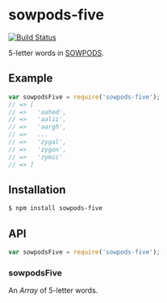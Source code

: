 # sowpods-five

[![Build Status](https://travis-ci.org/KenanY/sowpods-five.svg)](https://travis-ci.org/KenanY/sowpods-five)

5-letter words in [SOWPODS](https://en.wikipedia.org/wiki/SOWPODS).

## Example

``` javascript
var sowpodsFive = require('sowpods-five');
// => [
// =>   'aahed',
// =>   'aalii',
// =>   'aargh',
// =>   ...
// =>   'zygal',
// =>   'zygon',
// =>   'zymic'
// => ]
```

## Installation

``` bash
$ npm install sowpods-five
```

## API

``` javascript
var sowpodsFive = require('sowpods-five');
```

### sowpodsFive

An _Array_ of 5-letter words.